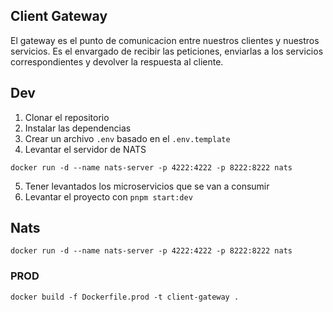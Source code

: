 ## Client Gateway
El gateway es el punto de comunicacion entre nuestros clientes y nuestros servicios.
Es el envargado de recibir las peticiones, enviarlas a los servicios correspondientes y devolver la respuesta al cliente.

## Dev
1. Clonar el repositorio
2. Instalar las dependencias
3. Crear un archivo `.env` basado en el `.env.template`
4. Levantar el servidor de NATS
```
docker run -d --name nats-server -p 4222:4222 -p 8222:8222 nats
```
5. Tener levantados los microservicios que se van a consumir
6. Levantar el proyecto con `pnpm start:dev`

## Nats
```
docker run -d --name nats-server -p 4222:4222 -p 8222:8222 nats
```

### PROD
```
docker build -f Dockerfile.prod -t client-gateway .
```